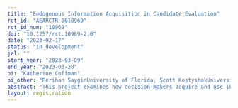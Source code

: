 ```yaml
---
title: "Endogenous Information Acquisition in Candidate Evaluation"
rct_id: "AEARCTR-0010969"
rct_id_num: "10969"
doi: "10.1257/rct.10969-2.0"
date: "2023-02-17"
status: "in_development"
jel: ""
start_year: "2023-03-09"
end_year: "2023-03-20"
pi: "Katherine Coffman"
pi_other: "Perihan SayginUniversity of Florida; Scott KostyshakUniversity of Florida"
abstract: "This project examines how decision-makers acquire and use information in their evaluation decisions. Using a controlled experiment, we explore how individuals assess candidates given noisy signals of quality and how they choose to acquire additional (costly) information about the candidate’s quality before making a final decision. In particular, we ask whether candidate gender impacts evaluator decisions about whether to seek out more information before making a decision. Do evaluators require fewer positive signals to decide that a male candidate is above-the-bar compared to the number of signals they would need to make that same determination for a female candidate? How many negative signals are required before a candidate is rejected, and does this depend on candidate gender? In addition, by comparing across two randomly-assigned treatments, one in which additional information is provided exogenously and one in which decision-makers choose when to acquire more information, we ask whether the endogeneity of information acquisition amplifies discriminatory outcomes."
layout: registration
---
```


